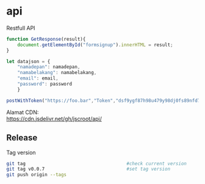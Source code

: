 # api
Restfull API

```js
function GetResponse(result){
    document.getElementById("formsignup").innerHTML = result;
}

let datajson = {
    "namadepan": namadepan,
    "namabelakang": namabelakang,
    "email": email,
    "password": password
    }

postWithToken("https://foo.bar","Token","dsf9ygf87h98u479y98dj0fs89nfd7",datajson,GetResponse);

```

Alamat CDN:  
https://cdn.jsdelivr.net/gh/jscroot/api/  

## Release

Tag version
```sh
git tag                                 	#check current version
git tag v0.0.7                          	#set tag version
git push origin --tags  
```